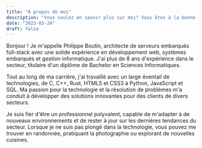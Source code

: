 ```yaml
---
title: "À propos de moi"
description: "Vous voulez en savoir plus sur moi? Vous êtes à la bonne place!"
date: "2023-03-24"
draft: false
---
```


Bonjour ! Je m'appelle Philippe Boutin, architecte de serveurs embarqués full-stack avec une solide expérience en développement web, systèmes embarqués et gestion informatique. J'ai plus de 8 ans d'expérience dans le secteur, titulaire d'un diplôme de Bachelor en Sciences Informatiques.

Tout au long de ma carrière, j'ai travaillé avec un large éventail de technologies, de C, C++, Rust, HTML5 et CSS3 à Python, JavaScript et SQL. Ma passion pour la technologie et la résolution de problèmes m'a conduit à développer des solutions innovantes pour des clients de divers secteurs.

Je suis fier d'être un professionnel polyvalent, capable de m'adapter à de nouveaux environnements et de rester à jour sur les dernières tendances du secteur. Lorsque je ne suis pas plongé dans la technologie, vous pouvez me trouver en randonnée, pratiquant la photographie ou explorant de nouvelles cuisines.

